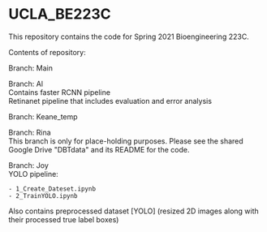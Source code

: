 # UCLA_BE223C
This repository contains the code for Spring 2021 Bioengineering 223C. 

Contents of repository:



Branch: Main




Branch: Al\
  Contains faster RCNN pipeline\
  Retinanet pipeline that includes evaluation and error analysis


Branch: Keane_temp


Branch: Rina\
  This branch is only for place-holding purposes. Please see the shared Google Drive "DBTdata" and its README for the code.
  

Branch: Joy\
  YOLO pipeline:
  
    - 1_Create_Dateset.ipynb
    - 2_TrainYOLO.ipynb
  Also contains preprocessed dataset [YOLO] (resized 2D images along with their processed true label boxes)  
